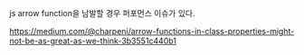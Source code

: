 js arrow function을 남발할 경우 퍼포먼스 이슈가 있다.

https://medium.com/@charpeni/arrow-functions-in-class-properties-might-not-be-as-great-as-we-think-3b3551c440b1
